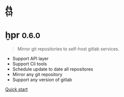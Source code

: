 ![logo](../_media/icon.png)

# ḫpr <small>0.6.0</small>

> Mirror git repositories to self-host gitlab services.

- Support API layer
- Support Cli tools
- Schedule update to date all repositores
- Mirror any git repository
- Support any version of gitlab

[Quick start](#ḫpr)
